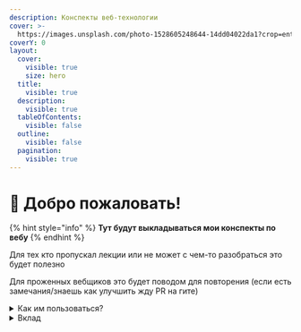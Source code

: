 ```yaml
---
description: Конспекты веб-технологии
cover: >-
  https://images.unsplash.com/photo-1528605248644-14dd04022da1?crop=entropy&cs=tinysrgb&fm=jpg&ixid=MnwxOTcwMjR8MHwxfHNlYXJjaHwxMHx8dGVhbSUyMG9mJTIwcGVvcGxlfGVufDB8fHx8MTY2MDMxNzQzNg&ixlib=rb-1.2.1&q=80
coverY: 0
layout:
  cover:
    visible: true
    size: hero
  title:
    visible: true
  description:
    visible: true
  tableOfContents:
    visible: false
  outline:
    visible: false
  pagination:
    visible: true
---
```


# 👋 Добро пожаловать!



{% hint style="info" %}
**Тут будут выкладываться мои конспекты по вебу**
{% endhint %}

Для тех кто пропускал лекции или не может с чем-то разобраться это будет полезно

Для проженных вебщиков это будет поводом для повторения (если есть замечания/знаешь как улучшить жду PR на гите)

<details>

<summary>Как им пользоваться?</summary>

Просто читай конспекты по той теме которая интересна или которую не понимаешь

</details>

<details>

<summary>Вклад</summary>

Если ты хочешь внести изменения, сделай новый запрос [<mark style="color:blue;">**pull request**</mark>](https://github.com/DimDimich-creator/compendium/pulls) на изменение и отправьте его на проверку

</details>

